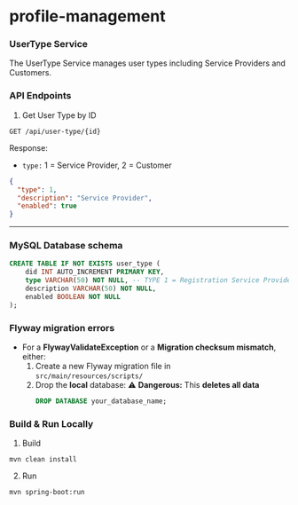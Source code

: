 # profile-management

### UserType Service

The UserType Service manages user types including Service Providers and Customers.

### API Endpoints

1. Get User Type by ID
```http request
GET /api/user-type/{id}
```
Response:
- ```type:``` 1 = Service Provider, 2 = Customer
```json
{
  "type": 1,
  "description": "Service Provider",
  "enabled": true
}
```
---
### MySQL Database schema
```sql
CREATE TABLE IF NOT EXISTS user_type (
    did INT AUTO_INCREMENT PRIMARY KEY,
    type VARCHAR(50) NOT NULL, -- TYPE 1 = Registration Service Provider, TYPE 2 = Customer Provider
    description VARCHAR(50) NOT NULL,
    enabled BOOLEAN NOT NULL
);      
```
### Flyway migration errors
- For a **FlywayValidateException** or a **Migration checksum mismatch**, either:
    1. Create a new Flyway migration file in  
       ```src/main/resources/scripts/```
    2. Drop the **local** database: ⚠️ **Dangerous:** This **deletes all data**
       ```sql
       DROP DATABASE your_database_name;
        ```
### Build & Run Locally
1. Build
```
mvn clean install
```
2. Run
```
mvn spring-boot:run
```



